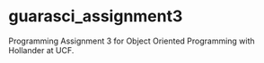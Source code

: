 # guarasci_assignment3
Programming Assignment 3 for Object Oriented Programming with Hollander at UCF.
